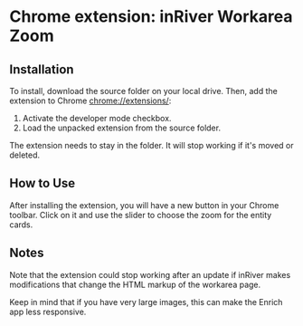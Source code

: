 # Chrome extension: inRiver Workarea Zoom

## Installation
To install, download the source folder on your local drive. Then, add the extension to Chrome [chrome://extensions/](chrome://extensions/):
1. Activate the developer mode checkbox.
2. Load the unpacked extension from the source folder. 

The extension needs to stay in the folder. It will stop working if it's moved or deleted.

## How to Use
After installing the extension, you will have a new button in your Chrome toolbar. Click on it and use the slider to choose the zoom for the entity cards.

## Notes
Note that the extension could stop working after an update if inRiver makes modifications that change the HTML markup of the workarea page.

Keep in mind that if you have very large images, this can make the Enrich app less responsive.